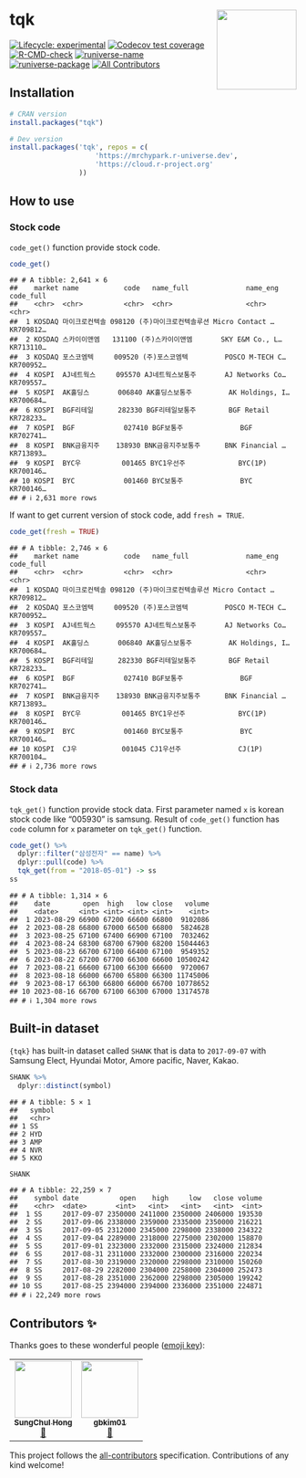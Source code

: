 
# tqk [<img src="man/figures/logo.png" align="right" height=140/>](https://mrchypark.github.io/tqk/index.html)

<!-- badges: start -->
[![Lifecycle:
experimental](https://img.shields.io/badge/lifecycle-experimental-orange.svg)](https://lifecycle.r-lib.org/articles/stages.html#experimental)
[![Codecov test
coverage](https://codecov.io/gh/mrchypark/tqk/branch/main/graph/badge.svg)](https://app.codecov.io/gh/mrchypark/tqk?branch=main)
[![R-CMD-check](https://github.com/mrchypark/tqk/actions/workflows/check-standard.yaml/badge.svg)](https://github.com/mrchypark/tqk/actions/workflows/check-standard.yaml)
[![runiverse-name](https://mrchypark.r-universe.dev/badges/:name)](https://mrchypark.r-universe.dev/)
[![runiverse-package](https://mrchypark.r-universe.dev/badges/tqk)](http://mrchypark.r-universe.dev/ui/)
[![All Contributors](https://img.shields.io/badge/all_contributors-2-orange.svg?style=flat-square)](#contributors)
<!-- badges: end -->

## Installation

``` r
# CRAN version
install.packages("tqk")

# Dev version
install.packages('tqk', repos = c(
                     'https://mrchypark.r-universe.dev',
                     'https://cloud.r-project.org'
                 ))
```

## How to use

### Stock code

`code_get()` function provide stock code.

``` r
code_get()
```

    ## # A tibble: 2,641 × 6
    ##    market name           code   name_full              name_eng        code_full
    ##    <chr>  <chr>          <chr>  <chr>                  <chr>           <chr>    
    ##  1 KOSDAQ 마이크로컨텍솔 098120 (주)마이크로컨텍솔루션 Micro Contact … KR709812…
    ##  2 KOSDAQ 스카이이앤엠   131100 (주)스카이이앤엠       SKY E&M Co., L… KR713110…
    ##  3 KOSDAQ 포스코엠텍     009520 (주)포스코엠텍         POSCO M-TECH C… KR700952…
    ##  4 KOSPI  AJ네트웍스     095570 AJ네트웍스보통주       AJ Networks Co… KR709557…
    ##  5 KOSPI  AK홀딩스       006840 AK홀딩스보통주         AK Holdings, I… KR700684…
    ##  6 KOSPI  BGF리테일      282330 BGF리테일보통주        BGF Retail      KR728233…
    ##  7 KOSPI  BGF            027410 BGF보통주              BGF             KR702741…
    ##  8 KOSPI  BNK금융지주    138930 BNK금융지주보통주      BNK Financial … KR713893…
    ##  9 KOSPI  BYC우          001465 BYC1우선주             BYC(1P)         KR700146…
    ## 10 KOSPI  BYC            001460 BYC보통주              BYC             KR700146…
    ## # ℹ 2,631 more rows

If want to get current version of stock code, add `fresh = TRUE`.

``` r
code_get(fresh = TRUE)
```

    ## # A tibble: 2,746 × 6
    ##    market name           code   name_full              name_eng        code_full
    ##    <chr>  <chr>          <chr>  <chr>                  <chr>           <chr>    
    ##  1 KOSDAQ 마이크로컨텍솔 098120 (주)마이크로컨텍솔루션 Micro Contact … KR709812…
    ##  2 KOSDAQ 포스코엠텍     009520 (주)포스코엠텍         POSCO M-TECH C… KR700952…
    ##  3 KOSPI  AJ네트웍스     095570 AJ네트웍스보통주       AJ Networks Co… KR709557…
    ##  4 KOSPI  AK홀딩스       006840 AK홀딩스보통주         AK Holdings, I… KR700684…
    ##  5 KOSPI  BGF리테일      282330 BGF리테일보통주        BGF Retail      KR728233…
    ##  6 KOSPI  BGF            027410 BGF보통주              BGF             KR702741…
    ##  7 KOSPI  BNK금융지주    138930 BNK금융지주보통주      BNK Financial … KR713893…
    ##  8 KOSPI  BYC우          001465 BYC1우선주             BYC(1P)         KR700146…
    ##  9 KOSPI  BYC            001460 BYC보통주              BYC             KR700146…
    ## 10 KOSPI  CJ우           001045 CJ1우선주              CJ(1P)          KR700104…
    ## # ℹ 2,736 more rows

### Stock data

`tqk_get()` function provide stock data. First parameter named `x` is
korean stock code like “005930” is samsung. Result of `code_get()`
function has `code` column for `x` parameter on `tqk_get()` function.

``` r
code_get() %>% 
  dplyr::filter("삼성전자" == name) %>%
  dplyr::pull(code) %>% 
  tqk_get(from = "2018-05-01") -> ss
ss
```

    ## # A tibble: 1,314 × 6
    ##    date        open  high   low close   volume
    ##    <date>     <int> <int> <int> <int>    <int>
    ##  1 2023-08-29 66900 67200 66600 66800  9102086
    ##  2 2023-08-28 66800 67000 66500 66800  5824628
    ##  3 2023-08-25 67100 67400 66900 67100  7032462
    ##  4 2023-08-24 68300 68700 67900 68200 15044463
    ##  5 2023-08-23 66700 67100 66400 67100  9549352
    ##  6 2023-08-22 67200 67700 66300 66600 10500242
    ##  7 2023-08-21 66600 67100 66300 66600  9720067
    ##  8 2023-08-18 66000 66700 65800 66300 11745006
    ##  9 2023-08-17 66300 66800 66000 66700 10778652
    ## 10 2023-08-16 66700 67100 66300 67000 13174578
    ## # ℹ 1,304 more rows

## Built-in dataset

`{tqk}` has built-in dataset called `SHANK` that is data to `2017-09-07`
with Samsung Elect, Hyundai Motor, Amore pacific, Naver, Kakao.

``` r
SHANK %>%
  dplyr::distinct(symbol)
```

    ## # A tibble: 5 × 1
    ##   symbol
    ##   <chr> 
    ## 1 SS    
    ## 2 HYD   
    ## 3 AMP   
    ## 4 NVR   
    ## 5 KKO

``` r
SHANK
```

    ## # A tibble: 22,259 × 7
    ##    symbol date          open    high     low   close volume
    ##    <chr>  <date>       <int>   <int>   <int>   <int>  <int>
    ##  1 SS     2017-09-07 2350000 2411000 2350000 2406000 193530
    ##  2 SS     2017-09-06 2338000 2359000 2335000 2350000 216221
    ##  3 SS     2017-09-05 2312000 2345000 2298000 2338000 234322
    ##  4 SS     2017-09-04 2289000 2318000 2275000 2302000 158870
    ##  5 SS     2017-09-01 2323000 2332000 2315000 2324000 212834
    ##  6 SS     2017-08-31 2311000 2332000 2300000 2316000 220234
    ##  7 SS     2017-08-30 2319000 2320000 2298000 2310000 150260
    ##  8 SS     2017-08-29 2282000 2304000 2258000 2304000 252473
    ##  9 SS     2017-08-28 2351000 2362000 2298000 2305000 199242
    ## 10 SS     2017-08-25 2394000 2394000 2336000 2351000 224871
    ## # ℹ 22,249 more rows

## Contributors ✨

Thanks goes to these wonderful people ([emoji key](https://allcontributors.org/docs/en/emoji-key)):

<!-- ALL-CONTRIBUTORS-LIST:START - Do not remove or modify this section -->
<!-- prettier-ignore-start -->
<!-- markdownlint-disable -->
<table>
  <tr>
    <td align="center"><a href="https://chulhongsung.github.io/"><img src="https://avatars0.githubusercontent.com/u/37679460?v=4" width="100px;" alt=""/><br /><sub><b>SungChul Hong</b></sub></a><br /><a href="#question-chulhongsung" title="Answering Questions">💬</a></td>
    <td align="center"><a href="https://gbkim01.github.io/myblog/"><img src="https://avatars0.githubusercontent.com/u/30010992?v=4" width="100px;" alt=""/><br /><sub><b>gbkim01</b></sub></a><br /><a href="https://github.com/mrchypark/tqk/issues?q=author%3Agbkim01" title="Bug reports">🐛</a></td>
  </tr>
</table>

<!-- markdownlint-enable -->
<!-- prettier-ignore-end -->
<!-- ALL-CONTRIBUTORS-LIST:END -->

This project follows the [all-contributors](https://github.com/all-contributors/all-contributors) specification. Contributions of any kind welcome!
